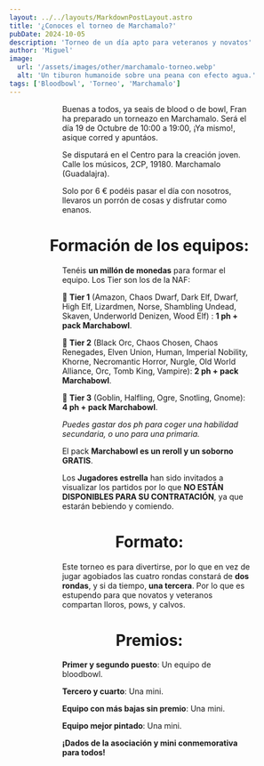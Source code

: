 ```yaml
---
layout: ../../layouts/MarkdownPostLayout.astro
title: '¿Conoces el torneo de Marchamalo?'
pubDate: 2024-10-05
description: 'Torneo de un día apto para veteranos y novatos'
author: 'Miguel'
image:
  url: '/assets/images/other/marchamalo-torneo.webp'
  alt: 'Un tiburon humanoide sobre una peana con efecto agua.'
tags: ['Bloodbowl', 'Torneo', 'Marchamalo']
---
```


Buenas a todos, ya seais de blood o de bowl, Fran ha preparado un torneazo en Marchamalo. Será el día 19 de Octubre de 10:00 a 19:00, ¡Ya mismo!, asique corred y apuntáos.

Se disputará en el Centro para la creación joven. Calle los músicos, 2CP, 19180. Marchamalo (Guadalajra).

Solo por 6 € podéis pasar el día con nosotros, llevaros un porrón de cosas y disfrutar como enanos.

# Formación de los equipos:

Tenéis **un millón de monedas** para formar el equipo. Los Tier son los de la NAF:

🥇 **Tier 1** (Amazon, Chaos Dwarf, Dark Elf, Dwarf, High Elf, Lizardmen, Norse, Shambling Undead, Skaven, Underworld Denizen, Wood Elf) : **1 ph + pack Marchabowl**.

🥈 **Tier 2** (Black Orc, Chaos Chosen, Chaos Renegades, Elven Union, Human, Imperial Nobility, Khorne, Necromantic Horror, Nurgle, Old World Alliance, Orc, Tomb King, Vampire): **2 ph + pack Marchabowl**.

🥉 **Tier 3** (Goblin, Halfling, Ogre, Snotling, Gnome): **4 ph + pack Marchabowl**.

_Puedes gastar dos ph para coger una habilidad secundaria, o uno para una primaria._

El pack **Marchabowl es un reroll y un soborno GRATIS**.

Los **Jugadores estrella** han sido invitados a visualizar los partidos por lo que **NO ESTÁN DISPONIBLES PARA SU CONTRATACIÓN**, ya que estarán bebiendo y comiendo.

# Formato:

Este torneo es para divertirse, por lo que en vez de jugar agobiados las cuatro rondas constará de **dos rondas**, y si da tiempo, **una tercera**. Por lo que es estupendo para que novatos y veteranos compartan lloros, pows, y calvos.

# Premios:

**Primer y segundo puesto**: Un equipo de bloodbowl.

**Tercero y cuarto**: Una mini.

**Equipo con más bajas sin premio**: Una mini.

**Equipo mejor pintado**: Una mini.

**¡Dados de la asociación y mini conmemorativa para todos!**

<style>
   table {
      display:block;
      max-width:600px;
      overflow-x:auto;
    }
    td,th {
      border: 1px solid #fff;
    }
    table,td {
      padding: 0.5em;
    }
    a {
      color: red;
      text-decoration: none;
    }
    img{
      width:100%
    }
    .full-w-center-content{
      width:100%;
      display:flex;
      justify-content:center;
    }
    audio {
      width:90%
    }
    @media screen and (min-width: 636px) {
      table {
        max-width:100%;
        overflow-x:auto
      }
      img {
        width:50%;
        margin-left:25%;
      }

      img.big {
        width:100%;
      }

      h2,h3 {
        padding:0em 5em 0em 5em;
      }
      
      ul,li{
        margin-left: 3em;
        list-style:none;
      }
      h1 {
        text-align: center;
      }
      p {
        padding:0em 5em 0em 5em;
      }
      p {
        max-width: 90%;
        margin-left: 5%;
      }
      audio {
        width:70%
      }
    }
</style>
